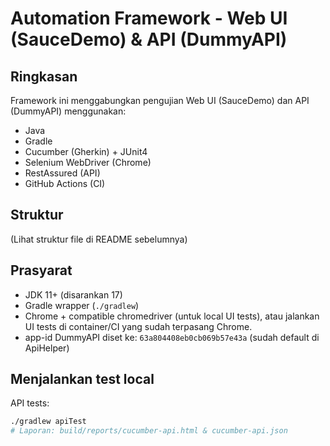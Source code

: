 # Automation Framework - Web UI (SauceDemo) & API (DummyAPI)

## Ringkasan
Framework ini menggabungkan pengujian Web UI (SauceDemo) dan API (DummyAPI) menggunakan:
- Java
- Gradle
- Cucumber (Gherkin) + JUnit4
- Selenium WebDriver (Chrome)
- RestAssured (API)
- GitHub Actions (CI)

## Struktur
(Lihat struktur file di README sebelumnya)

## Prasyarat
- JDK 11+ (disarankan 17)
- Gradle wrapper (`./gradlew`)
- Chrome + compatible chromedriver (untuk local UI tests), atau jalankan UI tests di container/CI yang sudah terpasang Chrome.
- app-id DummyAPI diset ke: `63a804408eb0cb069b57e43a` (sudah default di ApiHelper)

## Menjalankan test local
API tests:
```bash
./gradlew apiTest
# Laporan: build/reports/cucumber-api.html & cucumber-api.json
